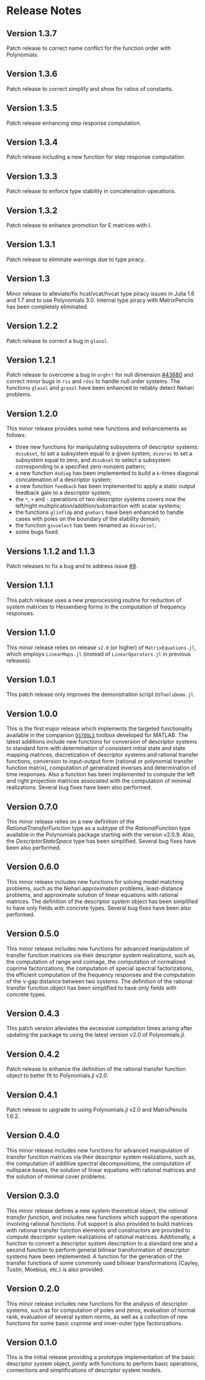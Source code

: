 # Release Notes

## Version 1.3.7

Patch release to correct name conflict for the function order with Polynomials. 

## Version 1.3.6

Patch release to correct simplify and show for ratios of constants. 

## Version 1.3.5

Patch release enhancing step response computation. 

## Version 1.3.4

Patch release including a new function for step response computation. 

## Version 1.3.3

Patch release to enforce type stability in concatenation operations.

## Version 1.3.2

Patch release to enhance promotion for E matrices with I.

## Version 1.3.1

Patch release to eliminate warnings due to type piracy.

## Version 1.3 

Minor release to alleviate/fix hcat/vcat/hvcat type piracy issues in Julia 1.6 and 1.7 and to use Polynomials 3.0. Internal type piracy with MatrixPencils has been completely eliminated. 

## Version 1.2.2 

Patch release to correct a bug in `glasol`.

## Version 1.2.1 

Patch release to overcome a bug in `orghr!` for null dimension [#43680](https://github.com/JuliaLang/julia/issues/43680) and correct minor bugs in `rss` and `rdss` to handle null order systems. The functions `glasol` and `grasol` have been enhanced to reliably detect Nehari problems.

## Version 1.2.0

This minor release provides some new functions and enhancements as follows:

* three new functions for manipulating subsystems of descriptor systems: `dssubset`, to set a subsystem equal to a given system, `dszeros` to set a subsystem equal to zero, and `dssubsel` to select a subsystem corresponding to a specified zero-nonzero pattern;
* a new function `dsdiag` has been implemented to build a `k`-times diagonal concatenation of a descriptor system;
* a new function `feedback` has been implemented to apply a static output feedback gain to a descriptor system;
* the `*`, `+` and `-` operations of two descriptor systems covers now the left/right 
multiplication/addition/substraction with scalar systems;
* the functions `glinfldp` and `gnehari` have been enhanced to handle cases with poles on the boundary of the stability domain;
* the function `gsvselect` has been renamed as `dsxvarsel`;
* some bugs fixed.

## Versions 1.1.2 and 1.1.3

Patch releases to fix a bug and to address issue [#8](https://github.com/andreasvarga/DescriptorSystems.jl/issues/8). 

## Version 1.1.1

This patch release uses a new preprocessing routine for reduction of system matrices to Hessenberg forms in the computation of frequency responses.  

## Version 1.1.0

This minor release relies on release `v2.0` (or higher) of `MatrixEquations.jl`, which employs `LinearMaps.jl` (instead of `LinearOperators.jl` in previous releases). 

## Version 1.0.1

This patch release only improves the demonstration script `DSToolsDemo.jl`.

## Version 1.0.0

This is the first major release which implements the targeted functionality available in the companion [`DSTOOLS`](https://github.com/andreasvarga/DescriptorSystemTools) toolbox developed for MATLAB. The latest additions include new functions for conversion of descriptor systems to standard form with determination of consistent initial state and state mapping matrices, discretization of descriptor systems and rational transfer functions, conversion to input-output form (rational or polynomial transfer function matrix), computation of generalized inverses and determination of time responses. Also a function has been implemented
to compute the left and right projection matrices associated with the computation of minimal realizations.  Several bug fixes have been also performed. 

## Version 0.7.0

This minor release relies on a new definition of the _RationalTransferFunction_ type as a subtype of the _RationalFunction_ type available in the Polynomials package starting with the version v2.0.9. Also, the _DescriptorStateSpace_ type has been simplified. Several bug fixes have been also performed. 

## Version 0.6.0

This minor release includes new functions for solving model matching problems, such as the Nehari approximation problems, least-distance problems, and approximate solution  of linear equations with rational matrices. The definition of the descriptor system object has been simplified to have only fields with concrete types. Several bug fixes have been also performed. 

## Version 0.5.0

This minor release includes new functions for advanced manipulation of transfer function matrices via their descriptor system realizations, such as, the computation of range and coimage, the computation of normalized coprime factorizations, the computation of special spectral factorizations, the efficient computation of the frequency responses and the computation of the ν-gap distance between two systems. The definition of the rational transfer function object has been simplified to have only fields with concrete types.  

## Version 0.4.3

This patch version alleviates the excessive compilation times arising after updating the package to using the latest version v2.0 of Polynomials.jl.

## Version 0.4.2

Patch release to enhance the definition of the rational transfer function object to better fit to 
Polynomials.jl v2.0.

## Version 0.4.1

Patch release to upgrade to using Polynomials.jl v2.0 and MatrixPencils 1.6.2.

## Version 0.4.0

This minor release includes new functions for advanced manipulation of transfer function matrices via their descriptor system realizations,
such as, the computation of additive spectral decompositions, the computation of nullspace bases, the solution of linear equations with rational matrices and the solution of minimal cover problems.

## Version 0.3.0

This minor release defines a new system theoretical object, the _rational transfer function_, and includes new functions which support the operations involving rational functions. Full support is also provided to build matrices with rational transfer function elements and constructors are provided to compute descriptor system realizations of rational matrices. Additionally, a function to convert a descriptor system description to a standard one and a second function to perform general bilinear transformation of descriptor systems have been implemented. A function for the generation of the transfer functions of some commonly used bilinear transformations (Cayley, Tustin, Moebius, etc.) is also provided.

## Version 0.2.0

This minor release includes new functions for the analysis of descriptor systems, such as for computation of poles and zeros,
evaluation of normal rank, evaluation of several system norms, as well as a collection of new functions for some basic coprime and inner-outer type factorizations.

## Version 0.1.0

This is the initial release providing a prototype implementation of the basic descriptor system object, jointly with functions to perform basic operations, connections and simplifications of descriptor system models.
